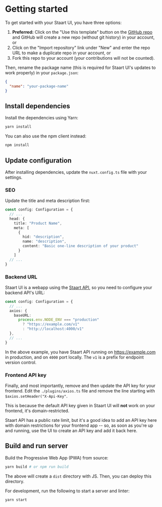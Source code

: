 # Getting started

To get started with your Staart UI, you have three options:

1. **Preferred:** Click on the "Use this template" button on the [GitHub repo](https://github.com/staart/ui) and GitHub will create a new repo (without git history) in your account, or
2. Click on the "Import repository" link under "New" and enter the repo URL to make a duplicate repo in your account, or
3. Fork this repo to your account (your contributions will not be counted).

Then, rename the package name (this is required for Staart UI's updates to work properly) in your `package.json`:

```json
{
  "name": "your-package-name"
}
```

## Install dependencies

Install the dependencies using Yarn:

```bash
yarn install
```

You can also use the npm client instead:

```bash
npm install
```

## Update configuration

After installing dependencies, update the `nuxt.config.ts` file with your settings.

### SEO

Update the title and meta description first:

```ts
const config: Configuration = {
  // ...
  head: {
    title: "Product Name",
    meta: [
      {
        hid: "description",
        name: "description",
        content: "Basic one-line description of your product"
      }
    ]
  // ...
}
```

### Backend URL

Staart UI is a webapp using the [Staart API](/api), so you need to configure your backend API's URL:

```ts
const config: Configuration = {
  // ...
  axios: {
    baseURL:
      process.env.NODE_ENV === "production"
        ? "https://example.com/v1"
        : "http://localhost:4000/v1"
  },
  // ...
}
```

In the above example, you have Staart API running on https://example.com in production, and on `4000` port locally. The `v1` is a prefix for endpoint version control.

### Frontend API key

Finally, and most importantly, remove and then update the API key for your frontend. Edit the `./plugins/axios.ts` file and remove the line starting with `$axios.setHeader("X-Api-Key"`.

This is because the default API key given in Staart UI will **not** work on your frontend, it's domain-restricted.

Staart API has a public rate limit, but it's a good idea to add an API key here with domain restrictions for your frontend app -- so, as soon as you're up and running, use the UI to create an API key and add it back here.

## Build and run server

Build the Progressive Web App (PWA) from source:

```bash
yarn build # or npm run build
```

The above will create a `dist` directory with JS. Then, you can deploy this directory.

For development, run the following to start a server and linter:

```bash
yarn start
```
